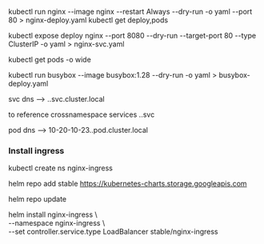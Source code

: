 kubectl run nginx --image nginx --restart Always --dry-run -o yaml --port 80 > nginx-deploy.yaml
kubectl get deploy,pods

kubectl expose deploy nginx --port 8080 --dry-run --target-port 80 --type ClusterIP -o yaml > nginx-svc.yaml

kubectl get pods -o wide

kubectl run busybox --image busybox:1.28 --dry-run -o yaml > busybox-deploy.yaml


svc dns --> <svc-name>.<namespace>.svc.cluster.local


to reference crossnamespace services <svc-name>.<namespace>.svc

pod dns --> 10-20-10-23.<namespace>.pod.cluster.local


### Install ingress

kubectl create ns nginx-ingress

helm repo add stable https://kubernetes-charts.storage.googleapis.com

helm repo update

helm install nginx-ingress \   
   --namespace nginx-ingress \                                 
   --set controller.service.type LoadBalancer
    stable/nginx-ingress